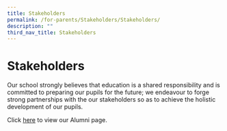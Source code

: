 ```yaml
---
title: Stakeholders
permalink: /for-parents/Stakeholders/Stakeholders/
description: ""
third_nav_title: Stakeholders
---
```


Stakeholders
============

Our school strongly believes that education is a shared responsibility and is committed to preparing our pupils for the future; we endeavour to forge strong partnerships with the our stakeholders so as to achieve the holistic development of our pupils.


Click [here](/for-parents/Stakeholders/alumni/permalink/) to view our Alumni page.